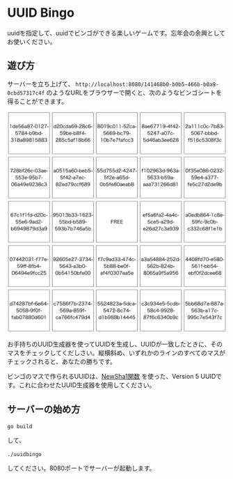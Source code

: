 # UUID Bingo

uuidを指定して、uuidでビンゴができる楽しいゲームです。忘年会の余興としてお使いください。


## 遊び方

サーバーを立ち上げて、 `http://localhost:8080/141468b0-b0b5-466b-b0a9-0cbd57317c4f` のようなURLをブラウザーで開くと、次のようなビンゴシートを得ることができます。

![ビンゴシート例](./sample.png)

お手持ちのUUID生成器を使ってUUIDを生成し、UUIDが一致したときに、そのマスをチェックしてくだしさい。縦横斜め、いずれかのラインのすべてのマスがチェックされると、あなたの勝ちです。

ビンゴのマスで作られるUUIDは、[NewSha1関数](https://pkg.go.dev/github.com/google/uuid#NewSHA1) を使った、Version 5 UUIDです。これに合わせたUUID生成器を使用してください。


## サーバーの始め方

```shellscript
go build
```

して、

```shellscript
./uuidbingo
```

してください。8080ポートでサーバーが起動します。

